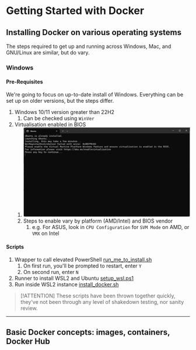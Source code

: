# Getting Started with Docker

## Installing Docker on various operating systems

The steps required to get up and running across Windows, Mac, and GNU/Linux are similar, but do vary.

### Windows

#### Pre-Requisites

We're going to focus on up-to-date install of Windows. Everything can be set up on older versions, but the steps differ.

1. Windows 10/11 version greater than 22H2
   1. Can be checked using `WinVer`
1. Virtualisation enabled in BIOS
   1. ![Virtualization not enabled](images/virtualization.png)
   1. Steps to enable vary by platform (AMD/Intel) and BIOS vendor
      1. e.g. For ASUS, look in `CPU Configuration` for `SVM Mode` on AMD, or `VMX` on Intel

#### Scripts

1. Wrapper to call elevated PowerShell [run_me_to_install.sh](assets/run_me_to_install.sh ':ignore')
   1. On first run, you'll be prompted to restart, enter `Y`
   1. On second run, enter `N`
1. Runner to install WSL2 and Ubuntu [setup_wsl.ps1](assets/setup_wsl.ps1 ':ignore')
1. Run inside WSL2 instance [install_docker.sh](assets/install_docker.sh ':ignore')

> [!ATTENTION]
> These scripts have been thrown together quickly, they've not been through any level of shakedown testing, nor sanity review.

---

## Basic Docker concepts: images, containers, Docker Hub
